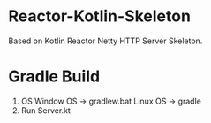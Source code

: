 # Reactor-Kotlin-Skeleton
Based on Kotlin Reactor Netty HTTP Server Skeleton.

# Gradle Build
1) OS
    Window OS -> gradlew.bat 
    Linux OS -> gradle
2) Run Server.kt
